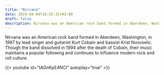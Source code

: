 ```yaml
---
title: "Nirvana"
date: 2019-04-04T18:55:31+03:00
draft: false
description: Nirvana was an American rock band formed in Aberdeen, Washington, in 1987 by lead singer and guitarist Kurt Cobain.
---
```

Nirvana was an American rock band formed in Aberdeen, Washington, in *1987* by lead singer and guitarist Kurt Cobain and bassist Krist Novoselic. Though the band dissolved in 1994 after the death of Cobain, their music maintains a popular following and continues to influence modern rock and roll culture.

{{< youtube id="tAGnKpE4NCI" autoplay="true" >}}